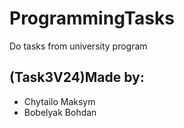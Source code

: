 # ProgrammingTasks
Do tasks from university program
## (Task3V24)Made by:

* Chytailo Maksym
* Bobelyak Bohdan
